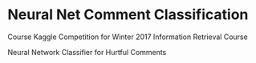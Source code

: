 # Neural Net Comment Classification

Course Kaggle Competition for Winter 2017 Information Retrieval Course

Neural Network Classifier for Hurtful Comments

